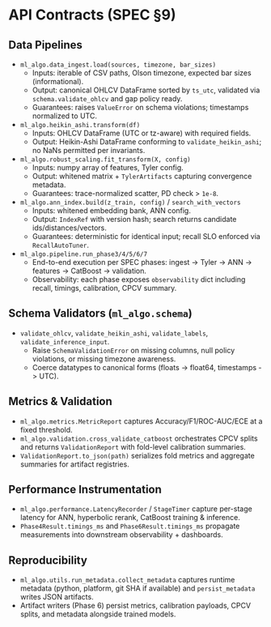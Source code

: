 ﻿# API Contracts (SPEC §9)

## Data Pipelines
- `ml_algo.data_ingest.load(sources, timezone, bar_sizes)`
  - Inputs: iterable of CSV paths, Olson timezone, expected bar sizes (informational).
  - Output: canonical OHLCV DataFrame sorted by `ts_utc`, validated via `schema.validate_ohlcv` and gap policy ready.
  - Guarantees: raises `ValueError` on schema violations; timestamps normalized to UTC.
- `ml_algo.heikin_ashi.transform(df)`
  - Inputs: OHLCV DataFrame (UTC or tz-aware) with required fields.
  - Output: Heikin-Ashi DataFrame conforming to `validate_heikin_ashi`; no NaNs permitted per invariants.
- `ml_algo.robust_scaling.fit_transform(X, config)`
  - Inputs: numpy array of features, Tyler config.
  - Output: whitened matrix + `TylerArtifacts` capturing convergence metadata.
  - Guarantees: trace-normalized scatter, PD check > `1e-8`.
- `ml_algo.ann_index.build(z_train, config)` / `search_with_vectors`
  - Inputs: whitened embedding bank, ANN config.
  - Output: `IndexRef` with version hash; search returns candidate ids/distances/vectors.
  - Guarantees: deterministic for identical input; recall SLO enforced via `RecallAutoTuner`.
- `ml_algo.pipeline.run_phase3/4/5/6/7`
  - End-to-end execution per SPEC phases: ingest -> Tyler -> ANN -> features -> CatBoost -> validation.
  - Observability: each phase exposes `observability` dict including recall, timings, calibration, CPCV summary.

## Schema Validators (`ml_algo.schema`)
- `validate_ohlcv`, `validate_heikin_ashi`, `validate_labels`, `validate_inference_input`.
  - Raise `SchemaValidationError` on missing columns, null policy violations, or missing timezone awareness.
  - Coerce datatypes to canonical forms (floats -> float64, timestamps -> UTC).

## Metrics & Validation
- `ml_algo.metrics.MetricReport` captures Accuracy/F1/ROC-AUC/ECE at a fixed threshold.
- `ml_algo.validation.cross_validate_catboost` orchestrates CPCV splits and returns `ValidationReport` with fold-level calibration summaries.
- `ValidationReport.to_json(path)` serializes fold metrics and aggregate summaries for artifact registries.

## Performance Instrumentation
- `ml_algo.performance.LatencyRecorder` / `StageTimer` capture per-stage latency for ANN, hyperbolic rerank, CatBoost training & inference.
- `Phase4Result.timings_ms` and `Phase6Result.timings_ms` propagate measurements into downstream observability + dashboards.

## Reproducibility
- `ml_algo.utils.run_metadata.collect_metadata` captures runtime metadata (python, platform, git SHA if available) and `persist_metadata` writes JSON artifacts.
- Artifact writers (Phase 6) persist metrics, calibration payloads, CPCV splits, and metadata alongside trained models.
